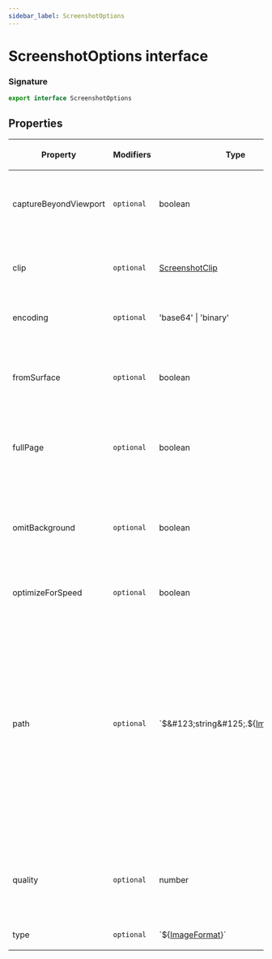 ```yaml
---
sidebar_label: ScreenshotOptions
---
```


# ScreenshotOptions interface

### Signature

```typescript
export interface ScreenshotOptions
```

## Properties

<table><thead><tr><th>

Property

</th><th>

Modifiers

</th><th>

Type

</th><th>

Description

</th><th>

Default

</th></tr></thead>
<tbody><tr><td>

<span id="capturebeyondviewport">captureBeyondViewport</span>

</td><td>

`optional`

</td><td>

boolean

</td><td>

Capture the screenshot beyond the viewport.

</td><td>

`false` if there is no `clip`. `true` otherwise.

</td></tr>
<tr><td>

<span id="clip">clip</span>

</td><td>

`optional`

</td><td>

[ScreenshotClip](./puppeteer.screenshotclip.md)

</td><td>

Specifies the region of the page/element to clip.

</td><td>

</td></tr>
<tr><td>

<span id="encoding">encoding</span>

</td><td>

`optional`

</td><td>

'base64' \| 'binary'

</td><td>

Encoding of the image.

</td><td>

`'binary'`

</td></tr>
<tr><td>

<span id="fromsurface">fromSurface</span>

</td><td>

`optional`

</td><td>

boolean

</td><td>

Capture the screenshot from the surface, rather than the view.

</td><td>

`true`

</td></tr>
<tr><td>

<span id="fullpage">fullPage</span>

</td><td>

`optional`

</td><td>

boolean

</td><td>

When `true`, takes a screenshot of the full page.

</td><td>

`false`

</td></tr>
<tr><td>

<span id="omitbackground">omitBackground</span>

</td><td>

`optional`

</td><td>

boolean

</td><td>

Hides default white background and allows capturing screenshots with transparency.

</td><td>

`false`

</td></tr>
<tr><td>

<span id="optimizeforspeed">optimizeForSpeed</span>

</td><td>

`optional`

</td><td>

boolean

</td><td>

</td><td>

`false`

</td></tr>
<tr><td>

<span id="path">path</span>

</td><td>

`optional`

</td><td>

\`$&#123;string&#125;.$&#123;[ImageFormat](./puppeteer.imageformat.md)&#125;\`

</td><td>

The file path to save the image to. The screenshot type will be inferred from file extension. If path is a relative path, then it is resolved relative to current working directory. If no path is provided, the image won't be saved to the disk.

</td><td>

</td></tr>
<tr><td>

<span id="quality">quality</span>

</td><td>

`optional`

</td><td>

number

</td><td>

Quality of the image, between 0-100. Not applicable to `png` images.

</td><td>

</td></tr>
<tr><td>

<span id="type">type</span>

</td><td>

`optional`

</td><td>

\`$&#123;[ImageFormat](./puppeteer.imageformat.md)&#125;\`

</td><td>

</td><td>

`'png'`

</td></tr>
</tbody></table>
